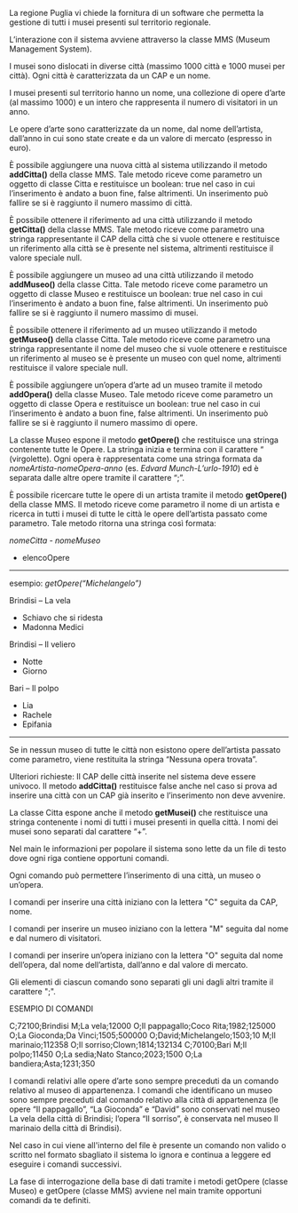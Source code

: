 La regione Puglia vi chiede la fornitura di un software che permetta la gestione di tutti i musei presenti sul territorio regionale.

L’interazione con il sistema avviene attraverso la classe MMS (Museum Management System).

I musei sono dislocati in diverse città (massimo 1000 città e 1000 musei per città). Ogni città è caratterizzata da un CAP e un nome.

I musei presenti sul territorio hanno un nome, una collezione di opere d’arte (al massimo 1000) e un intero che rappresenta il numero di visitatori in un anno.

Le opere d’arte sono caratterizzate da un nome, dal nome dell’artista, dall’anno in cui sono state create e da un valore di mercato (espresso in euro).

È possibile aggiungere una nuova città al sistema utilizzando il metodo **addCitta()** della classe MMS. Tale metodo riceve come parametro un oggetto di classe Citta e restituisce un boolean: true nel caso in cui l’inserimento è andato a buon fine, false altrimenti. Un inserimento può fallire se si è raggiunto il numero massimo di città.

È possibile ottenere il riferimento ad una città utilizzando il metodo **getCitta()** della classe MMS. Tale metodo riceve come parametro una stringa rappresentante il CAP della città che si vuole ottenere e restituisce un riferimento alla città se è presente nel sistema, altrimenti restituisce il valore speciale null.

È possibile aggiungere un museo ad una città utilizzando il metodo **addMuseo()** della classe Citta. Tale metodo riceve come parametro un oggetto di classe Museo e restituisce un boolean: true nel caso in cui l’inserimento è andato a buon fine, false altrimenti. Un inserimento può fallire se si è raggiunto il numero massimo di musei.

È possibile ottenere il riferimento ad un museo utilizzando il metodo **getMuseo()** della classe Citta. Tale metodo riceve come parametro una stringa rappresentante il nome del museo che si vuole ottenere e restituisce un riferimento al museo se è presente un museo con quel nome, altrimenti restituisce il valore speciale null.

È possibile aggiungere un’opera d’arte ad un museo tramite il metodo **addOpera()** della classe Museo. Tale metodo riceve come parametro un oggetto di classe Opera e restituisce un boolean: true nel caso in cui l’inserimento è andato a buon fine, false altrimenti. Un inserimento può fallire se si è raggiunto il numero massimo di opere.

La classe Museo espone il metodo **getOpere()** che restituisce una stringa contenente tutte le Opere. La stringa inizia e termina con il carattere “ (virgolette). Ogni opera è rappresentata come una stringa formata da _nomeArtista-nomeOpera-anno_ (es. _Edvard Munch-L’urlo-1910_) ed è separata dalle altre opere tramite il carattere “;”.

È possibile ricercare tutte le opere di un artista tramite il metodo **getOpere()** della classe  MMS. Il metodo riceve come parametro il nome di un artista e ricerca in tutti i musei di tutte le città le opere dell’artista passato come parametro. Tale metodo ritorna una stringa così formata:

_nomeCitta - nomeMuseo_

 - elencoOpere

----------------------------------------------------

esempio: _getOpere(“Michelangelo”)_

Brindisi – La vela
- Schiavo che si ridesta
- Madonna Medici

Brindisi – Il veliero
- Notte
- Giorno

Bari – Il polpo
- Lia
- Rachele
- Epifania
-----------------------------------------------------

Se in nessun museo di tutte le città non esistono opere dell’artista passato come parametro, viene restituita la stringa “Nessuna opera trovata”. 

Ulteriori richieste:
Il CAP delle città inserite nel sistema deve essere univoco. Il metodo **addCitta()** restituisce false anche nel caso si prova ad inserire una città con un CAP già inserito e l’inserimento non deve avvenire.

La classe Citta espone anche il metodo **getMusei()** che restituisce una stringa contenente i nomi di tutti i musei presenti in quella città. I nomi dei musei sono separati dal carattere “+”.

Nel main le informazioni per popolare il sistema sono lette da un file di testo dove ogni riga contiene opportuni comandi.

Ogni comando può permettere l’inserimento di una città, un museo o un’opera.

I comandi per inserire una città iniziano con la lettera "C" seguita da CAP, nome.

I comandi per inserire un museo iniziano con la lettera "M" seguita dal nome e dal numero di visitatori.

I comandi per inserire un’opera iniziano con la lettera "O" seguita dal nome dell’opera, dal nome dell’artista, dall’anno e dal valore di mercato.

Gli elementi di ciascun comando sono separati gli uni dagli altri tramite il carattere ";".

ESEMPIO DI COMANDI

C;72100;Brindisi
M;La vela;12000
O;Il pappagallo;Coco Rita;1982;125000
O;La Gioconda;Da Vinci;1505;500000
O;David;Michelangelo;1503;10
M;Il marinaio;112358
O;Il sorriso;Clown;1814;132134
C;70100;Bari
M;Il polpo;11450
O;La sedia;Nato Stanco;2023;1500
O;La bandiera;Asta;1231;350

I comandi relativi alle opere d’arte sono sempre preceduti da un comando relativo al museo di appartenenza. I comandi che identificano un museo sono sempre preceduti dal comando relativo alla città di appartenenza (le opere “Il pappagallo”, “La Gioconda” e “David” sono conservati nel museo La vela della città di Brindisi; l’opera “Il sorriso”, è conservata nel museo Il marinaio della città di Brindisi).

Nel caso in cui viene all'interno del file è presente un comando non valido o scritto nel formato sbagliato il sistema lo ignora e continua a leggere ed eseguire i comandi successivi.

La fase di interrogazione della base di dati tramite i metodi getOpere (classe Museo) e getOpere (classe MMS) avviene nel main tramite opportuni comandi da te definiti.